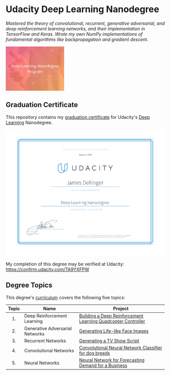 # Udacity Deep Learning Nanodegree
*Mastered the theory of convolutional, recurrent, generative adversarial, and deep reinforcement learning networks, and their implementation in TensorFlow and Keras. Wrote my own NumPy implementations of fundamental algorithms like backpropagation and gradient descent.*

<img src="https://github.com/jamesdellinger/deep_learning_nanodegree_graduation_certificate/blob/master/dlndlogo.png" height="140">

## Graduation Certificate
This repository contains my [graduation certificate](https://github.com/jamesdellinger/deep_learning_nanodegree_graduation_certificate/blob/master/deep_learning_nanodegree_graduation_certificate_james_dellinger.pdf) for Udacity's [Deep Learning](https://www.udacity.com/course/deep-learning-nanodegree--nd101) Nanodegree.

<img src="https://github.com/jamesdellinger/deep_learning_nanodegree_graduation_certificate/blob/master/deep_learning_nanodegree_graduation_certificate_james_dellinger.png" alt="Deep Learning Nanodegree Certificate" height="400" >

My completion of this degree may be verified at Udacity: https://confirm.udacity.com/TA9YXFPW

## Degree Topics
This degree's [curriculum](https://github.com/jamesdellinger/deep_learning_nanodegree_graduation_certificate/blob/master/syllabus_udacity_deep_learning_nanodegree.pdf) covers the following five topics:

| Topic | Name | Project |
|:-----:|------|---------|
| 1.    | Deep Reinforcement Learning | [Building a Deep Reinforcement Learning Quadcopter Controller](https://github.com/jamesdellinger/machine_learning_nanodegree_Quadcopter_RL_project) |
| 2.    | Generative Adversarial Networks | [Generating Life-like Face Images](https://github.com/jamesdellinger/deep_learning_nanodegree_face_image_generation_project) |
| 3. | Recurrent Networks | [Generating a TV Show Script](https://github.com/jamesdellinger/deep_learning_nanodegree_tv_script_generation_project) |
| 4. | Convolutional Networks | [Convolutional Neural Network Classifier for dog breeds](https://github.com/jamesdellinger/machine_learning_nanodegree_dog_project) |
| 5. | Neural Networks | [Neural Network for Forecasting Demand for a Business](https://github.com/jamesdellinger/deep_learning_nanodegree_your_first_neural_network_project) |
